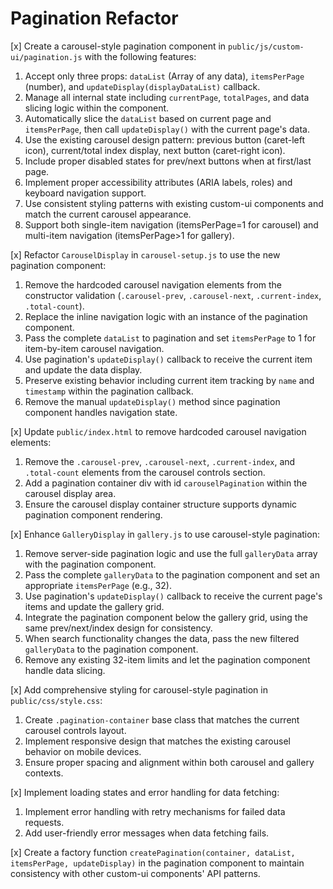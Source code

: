 # Pagination Refactor
[x] Create a carousel-style pagination component in `public/js/custom-ui/pagination.js` with the following features:
1. Accept only three props: `dataList` (Array of any data), `itemsPerPage` (number), and `updateDisplay(displayDataList)` callback.
2. Manage all internal state including `currentPage`, `totalPages`, and data slicing logic within the component.
3. Automatically slice the `dataList` based on current page and `itemsPerPage`, then call `updateDisplay()` with the current page's data.
4. Use the existing carousel design pattern: previous button (caret-left icon), current/total index display, next button (caret-right icon).
5. Include proper disabled states for prev/next buttons when at first/last page.
6. Implement proper accessibility attributes (ARIA labels, roles) and keyboard navigation support.
7. Use consistent styling patterns with existing custom-ui components and match the current carousel appearance.
8. Support both single-item navigation (itemsPerPage=1 for carousel) and multi-item navigation (itemsPerPage>1 for gallery).

[x] Refactor `CarouselDisplay` in `carousel-setup.js` to use the new pagination component:
1. Remove the hardcoded carousel navigation elements from the constructor validation (`.carousel-prev`, `.carousel-next`, `.current-index`, `.total-count`).
2. Replace the inline navigation logic with an instance of the pagination component.
3. Pass the complete `dataList` to pagination and set `itemsPerPage` to 1 for item-by-item carousel navigation.
4. Use pagination's `updateDisplay()` callback to receive the current item and update the data display.
5. Preserve existing behavior including current item tracking by `name` and `timestamp` within the pagination callback.
6. Remove the manual `updateDisplay()` method since pagination component handles navigation state.

[x] Update `public/index.html` to remove hardcoded carousel navigation elements:
1. Remove the `.carousel-prev`, `.carousel-next`, `.current-index`, and `.total-count` elements from the carousel controls section.
2. Add a pagination container div with id `carouselPagination` within the carousel display area.
3. Ensure the carousel display container structure supports dynamic pagination component rendering.

[x] Enhance `GalleryDisplay` in `gallery.js` to use carousel-style pagination:
1. Remove server-side pagination logic and use the full `galleryData` array with the pagination component.
2. Pass the complete `galleryData` to the pagination component and set an appropriate `itemsPerPage` (e.g., 32).
3. Use pagination's `updateDisplay()` callback to receive the current page's items and update the gallery grid.
4. Integrate the pagination component below the gallery grid, using the same prev/next/index design for consistency.
5. When search functionality changes the data, pass the new filtered `galleryData` to the pagination component.
6. Remove any existing 32-item limits and let the pagination component handle data slicing.

[x] Add comprehensive styling for carousel-style pagination in `public/css/style.css`:
1. Create `.pagination-container` base class that matches the current carousel controls layout.
2. Implement responsive design that matches the existing carousel behavior on mobile devices.
3. Ensure proper spacing and alignment within both carousel and gallery contexts.

[x] Implement loading states and error handling for data fetching:
1. Implement error handling with retry mechanisms for failed data requests.
2. Add user-friendly error messages when data fetching fails.

[x] Create a factory function `createPagination(container, dataList, itemsPerPage, updateDisplay)` in the pagination component to maintain consistency with other custom-ui components' API patterns.